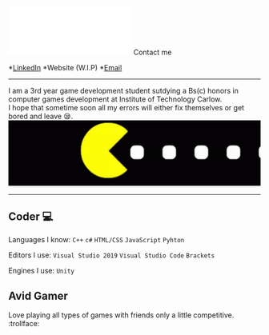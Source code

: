 ![Introduction](./Images/IntroductionGif.gif)
Contact me 

*[LinkedIn](https://www.linkedin.com/in/aaron-0-neill/)
*Website (W.I.P)
*[Email](aarononeill74@gmail.com)
___

I am a 3rd year game development student sutdying a Bs(c) honors in computer games development at Institute of Technology Carlow.<br>
I hope that sometime soon all my errors will either fix themselves or get bored and leave :sleepy:.
![GamingPic](Images/Pacman.gif)
___
##  **Coder** :computer:
Languages I know: `C++` `c#` `HTML/CSS` `JavaScript` `Pyhton`

Editors I use: `Visual Studio 2019` `Visual Studio Code` `Brackets`

Engines I use: `Unity`

## **Avid Gamer**
Love playing all types of games with friends only a little competitive. :trollface:

